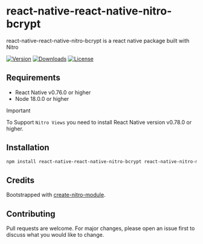 # react-native-react-native-nitro-bcrypt

react-native-react-native-nitro-bcrypt is a react native package built with Nitro

[![Version](https://img.shields.io/npm/v/react-native-react-native-nitro-bcrypt.svg)](https://www.npmjs.com/package/react-native-react-native-nitro-bcrypt)
[![Downloads](https://img.shields.io/npm/dm/react-native-react-native-nitro-bcrypt.svg)](https://www.npmjs.com/package/react-native-react-native-nitro-bcrypt)
[![License](https://img.shields.io/npm/l/react-native-react-native-nitro-bcrypt.svg)](https://github.com/patrickkabwe/react-native-react-native-nitro-bcrypt/LICENSE)

## Requirements

- React Native v0.76.0 or higher
- Node 18.0.0 or higher

> [!IMPORTANT]  
> To Support `Nitro Views` you need to install React Native version v0.78.0 or higher.

## Installation

```bash
npm install react-native-react-native-nitro-bcrypt react-native-nitro-modules
```

## Credits

Bootstrapped with [create-nitro-module](https://github.com/patrickkabwe/create-nitro-module).

## Contributing

Pull requests are welcome. For major changes, please open an issue first to discuss what you would like to change.
